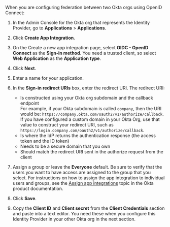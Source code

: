 When you are configuring federation between two Okta orgs using OpenID Connect:

1. In the Admin Console for the Okta org that represents the Identity Provider, go to **Applications** > **Applications**.
1. Click **Create App Integration**.
1. On the Create a new app integration page, select **OIDC - OpenID Connect** as the **Sign-in method**. You need a trusted client, so select **Web Application** as the **Application type**.
1. Click **Next**.
1. Enter a name for your application.
1. In the **Sign-in redirect URIs** box, enter the redirect URI. The redirect URI:
    * Is constructed using your Okta org subdomain and the callback endpoint  
    For example, if your Okta subdomain is called `company`, then the URI would be: `https://company.okta.com/oauth2/v1/authorize/callback`. If you have configured a custom domain in your Okta Org, use that value to construct your redirect URI, such as `https://login.company.com/oauth2/v1/authorize/callback`.
    * Is where the IdP returns the authentication response (the access token and the ID token)
    * Needs to be a secure domain that you own
    * Should match the redirect URI sent in the authorize request from the client

1. Assign a group or leave the **Everyone** default. Be sure to verify that the users you want to have access are assigned to the group that you select. For instructions on how to assign the app integration to individual users and groups, see the [Assign app integrations](https://help.okta.com/okta_help.htm?id=ext_Apps_Apps_Page-assign) topic in the Okta product documentation.
1. Click **Save**.
1. Copy the **Client ID** and **Client secret** from the **Client Credentials** section and paste into a text editor. You need these when you configure this Identity Provider in your other Okta org in the next section.
